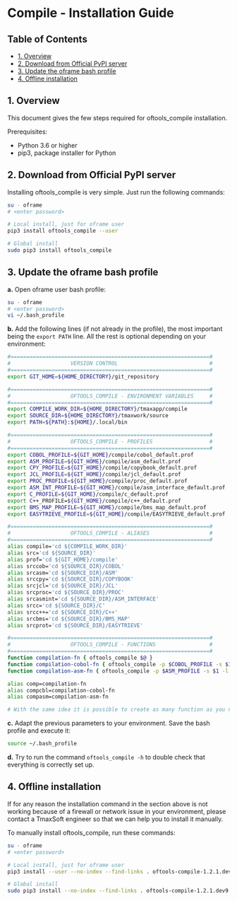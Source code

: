 # Compile - Installation Guide <!-- omit in toc -->

## Table of Contents <!-- omit in toc -->

* [1. Overview](#1-overview)
* [2. Download from Official PyPI server](#2-download-from-official-pypi-server)
* [3. Update the oframe bash profile](#3-update-the-oframe-bash-profile)
* [4. Offline installation](#4-offline-installation)

## 1. Overview

This document gives the few steps required for oftools_compile installation. 

Prerequisites:
- Python 3.6 or higher
- pip3, package installer for Python

## 2. Download from Official PyPI server

Installing oftools_compile is very simple. Just run the following commands:
```bash
su - oframe
# <enter password>

# Local install, just for oframe user
pip3 install oftools_compile --user

# Global install
sudo pip3 install oftools_compile
```

## 3. Update the oframe bash profile

**a.** Open oframe user bash profile:
```bash
su - oframe
# <enter password>
vi ~/.bash_profile
```

**b.** Add the following lines  (if not already in the profile), the most important being the `export PATH` line. All the rest is optional depending on your environment:

```bash
#===============================================================#
#                   VERSION CONTROL                             #
#===============================================================#
export GIT_HOME=${HOME_DIRECTORY}/git_repository

#===============================================================#
#                   OFTOOLS_COMPILE - ENVIRONMENT VARIABLES     #
#===============================================================#
export COMPILE_WORK_DIR=${HOME_DIRECTORY}/tmaxapp/compile
export SOURCE_DIR=${HOME_DIRECTORY}/tmaxwork/source
export PATH=${PATH}:${HOME}/.local/bin

#===============================================================#
#                   OFTOOLS_COMPILE - PROFILES                  #
#===============================================================#
export COBOL_PROFILE=${GIT_HOME}/compile/cobol_default.prof
export ASM_PROFILE=${GIT_HOME}/compile/asm_default.prof
export CPY_PROFILE=${GIT_HOME}/compile/copybook_default.prof
export JCL_PROFILE=${GIT_HOME}/compile/jcl_default.prof
export PROC_PROFILE=${GIT_HOME}/compile/proc_default.prof
export ASM_INT_PROFILE=${GIT_HOME}/compile/asm_interface_default.prof
export C_PROFILE=${GIT_HOME}/compile/c_default.prof
export C++_PROFILE=${GIT_HOME}/compile/c++_default.prof
export BMS_MAP_PROFILE=${GIT_HOME}/compile/bms_map_default.prof
export EASYTRIEVE_PROFILE=${GIT_HOME}/compile/EASYTRIEVE_default.prof

#===============================================================#
#                   OFTOOLS_COMPILE - ALIASES                   #
#===============================================================#
alias compile='cd ${COMPILE_WORK_DIR}'
alias src='cd ${SOURCE_DIR}'
alias prof='cd ${GIT_HOME}/compile'
alias srccob='cd ${SOURCE_DIR}/COBOL'
alias srcasm='cd ${SOURCE_DIR}/ASM'
alias srccpy='cd ${SOURCE_DIR}/COPYBOOK'
alias srcjcl='cd ${SOURCE_DIR}/JCL'
alias srcproc='cd ${SOURCE_DIR}/PROC'
alias srcasmint='cd ${SOURCE_DIR}/ASM_INTERFACE'
alias srcc='cd ${SOURCE_DIR}/C'
alias srcc++='cd ${SOURCE_DIR}/C++'
alias srcbms='cd ${SOURCE_DIR}/BMS_MAP'
alias srcprot='cd ${SOURCE_DIR}/EASYTRIEVE'

#===============================================================#
#                   OFTOOLS_COMPILE - FUNCTIONS                 #
#===============================================================#
function compilation-fn { oftools_compile $@ }
function compilation-cobol-fn { oftools_compile -p $COBOL_PROFILE -s $1 -l INFO }
function compilation-asm-fn { oftools_compile -p $ASM_PROFILE -s $1 -l INFO }

alias comp=compilation-fn
alias compcbl=compilation-cobol-fn
alias compasm=compilation-asm-fn

# With the same idea it is possible to create as many function as you need
```

**c.** Adapt the previous parameters to your environment. Save the bash profile and execute it:
```bash
source ~/.bash_profile
```

**d.** Try to run the command `oftools_compile -h` to double check that everything is correctly set up.

## 4. Offline installation

If for any reason the installation command in the section above is not working because of a firewall or network issue in your environment, please contact a TmaxSoft engineer so that we can help you to install it manually.

To manually install oftools_compile, run these commands:
```bash
su - oframe
# <enter password>

# Local install, just for oframe user
pip3 install --user --no-index --find-links . oftools-compile-1.2.1.dev9.tar.gz

# Global install
sudo pip3 install --no-index --find-links . oftools-compile-1.2.1.dev9.tar.gz
```
